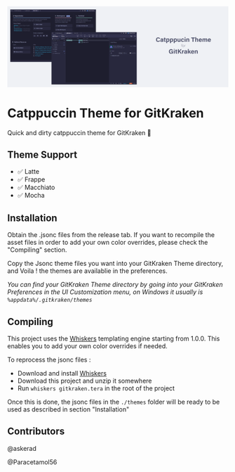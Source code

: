 ![alt](./assets/banner.png)

# Catppuccin Theme for GitKraken

Quick and dirty catppuccin theme for GitKraken 🤷

## Theme Support

- ✅ Latte
- ✅ Frappe
- ✅ Macchiato
- ✅ Mocha

## Installation

Obtain the .jsonc files from the release tab. If you want to recompile the asset files in order to add your own color overrides, please check the "Compiling" section.

Copy the Jsonc theme files you want into your GitKraken Theme directory, and Voila ! the themes are availablie in the preferences.

_You can find your GitKraken Theme directory by going into your GitKraken Preferences in the UI Customization menu, on Windows it usually is `%appdata%/.gitkraken/themes`_

## Compiling

This project uses the [Whiskers](https://github.com/catppuccin/whiskers) templating engine starting from 1.0.0. This enables you to add your own color overrides if needed.

To reprocess the jsonc files :

- Download and install [Whiskers](https://github.com/catppuccin/whiskers)
- Download this project and unzip it somewhere
- Run `whiskers gitkraken.tera` in the root of the project

Once this is done, the jsonc files in the `./themes` folder will be ready to be used as described in section "Installation"

## Contributors

@askerad

@Paracetamol56

